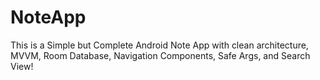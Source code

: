 # NoteApp


This is a Simple but Complete Android Note App with clean architecture, MVVM, Room Database, Navigation Components, Safe Args, and Search View!
